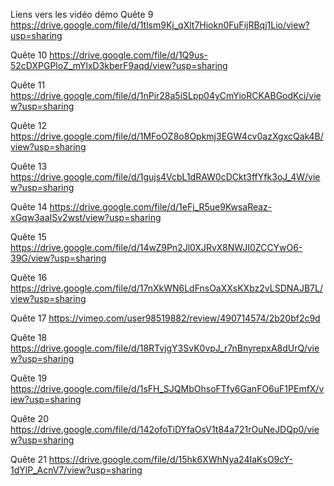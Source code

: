 Liens vers les vidéo démo 
Quête 9
https://drive.google.com/file/d/1tlsm9Kj_qXlt7Hiokn0FuFijRBqj1Lio/view?usp=sharing 

Quête 10
https://drive.google.com/file/d/1Q9us-52cDXPGPloZ_mYlxD3kberF9aqd/view?usp=sharing

Quête 11
https://drive.google.com/file/d/1nPir28a5iSLpp04yCmYioRCKABGodKci/view?usp=sharing 

Quête 12
https://drive.google.com/file/d/1MFoOZ8o8Opkmj3EGW4cv0azXgxcQak4B/view?usp=sharing

Quête 13
https://drive.google.com/file/d/1gujs4VcbL1dRAW0cDCkt3ffYfk3oJ_4W/view?usp=sharing 

Quête 14
https://drive.google.com/file/d/1eFj_R5ue9KwsaReaz-xGqw3aaISv2wst/view?usp=sharing

Quête 15
https://drive.google.com/file/d/14wZ9Pn2Jl0XJRvX8NWJI0ZCCYwO6-39G/view?usp=sharing

Quête 16
https://drive.google.com/file/d/17nXkWN6LdFnsOaXXsKXbz2vLSDNAJB7L/view?usp=sharing

Quête 17
https://vimeo.com/user98519882/review/490714574/2b20bf2c9d 

Quête 18
https://drive.google.com/file/d/18RTvjgY3SvK0vpJ_r7nBnyrepxA8dUrQ/view?usp=sharing

Quête 19
https://drive.google.com/file/d/1sFH_SJQMbOhsoFTfy6GanFO6uF1PEmfX/view?usp=sharing

Quête 20
https://drive.google.com/file/d/142ofoTiDYfaOsV1t84a721rOuNeJDQp0/view?usp=sharing

Quête 21
https://drive.google.com/file/d/15hk6XWhNya24IaKsO9cY-1dYlP_AcnV7/view?usp=sharing
